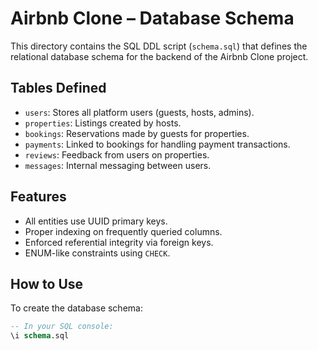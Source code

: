 # Airbnb Clone – Database Schema

This directory contains the SQL DDL script (`schema.sql`) that defines the relational database schema for the backend of the Airbnb Clone project.

## Tables Defined

- `users`: Stores all platform users (guests, hosts, admins).
- `properties`: Listings created by hosts.
- `bookings`: Reservations made by guests for properties.
- `payments`: Linked to bookings for handling payment transactions.
- `reviews`: Feedback from users on properties.
- `messages`: Internal messaging between users.

## Features

- All entities use UUID primary keys.
- Proper indexing on frequently queried columns.
- Enforced referential integrity via foreign keys.
- ENUM-like constraints using `CHECK`.

## How to Use

To create the database schema:
```sql
-- In your SQL console:
\i schema.sql
